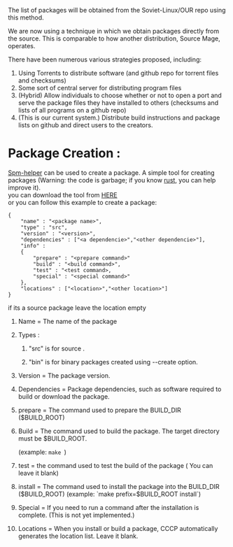 The list of packages will be obtained from the Soviet-Linux/OUR repo using this method.

We are now using a technique in which we obtain packages directly from the source. This is comparable to how another distribution, Source Mage, operates.

There have been numerous various strategies proposed, including:

1. Using Torrents to distribute software (and github repo for torrent files and checksums)
1. Some sort of central server for distributing program files
1. (Hybrid) Allow individuals to choose whether or not to open a port and serve the package files they have installed to others (checksums and lists of all programs on a github repo)
1. (This is our current system.) Distribute build instructions and package lists on github and direct users to the creators.

# Package Creation :

[Spm-helper](https://github.com/Soviet-Linux/spm-helper) can be used to create a package. A simple tool for creating packages (Warning: the code is garbage; if you know [rust](https://www.rust-lang.org/), you can help improve it). \
you can download the tool from [HERE](https://github.com/Soviet-Linux/spm-helper) \
 or you can follow this example to create a package:
```
{
    "name" : "<package name>",
    "type" : "src",
    "version" : "<version>",
    "dependencies" : ["<a dependencie>","<other dependencie>"],
    "info" : 
    {
        "prepare" : "<prepare command>"
        "build" : "<build command>",
        "test" : "<test command>,
        "special" : "<special command>"
    },
    "locations" : ["<location>","<other location>"]
}
```
if its a source package leave the location empty

1. Name = The name of the package

1. Types :
    1. "src" is for source .

    1. "bin" is for binary packages created using --create option.



1. Version = The package version. 

1. Dependencies = Package dependencies, such as software required to build or download the package.

1. prepare = The command used to prepare the BUILD_DIR ($BUILD_ROOT)

1. Build = The command used to build the package. The target directory must be $BUILD_ROOT.
   
   (example: `make `)
1. test = the command used to test the build of the package ( You can leave it blank)

1. install = The command used to install the package into the BUILD_DIR ($BUILD_ROOT)
   (example: `make prefix=$BUILD_ROOT install`)

1. Special = If you need to run a command after the installation is complete. (This is not yet implemented.)

1. Locations =
When you install or build a package, CCCP automatically generates the location list. Leave it blank.
